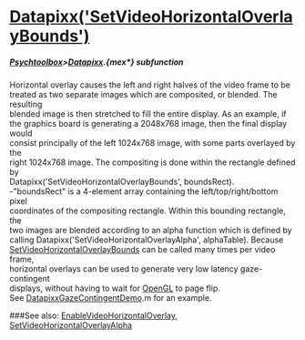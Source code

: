# [Datapixx('SetVideoHorizontalOverlayBounds')](Datapixx-SetVideoHorizontalOverlayBounds) 
##### [Psychtoolbox](Pyschtoolbox)>[Datapixx](Datapixx).{mex*} subfunction


Horizontal overlay causes the left and right halves of the video frame to be  
treated as two separate images which are composited, or blended. The resulting  
blended image is then stretched to fill the entire display. As an example, if  
the graphics board is generating a 2048x768 image, then the final display would  
consist principally of the left 1024x768 image, with some parts overlayed by the  
right 1024x768 image. The compositing is done within the rectangle defined by  
Datapixx('SetVideoHorizontalOverlayBounds', boundsRect).  
-"boundsRect" is a 4-element array containing the left/top/right/bottom pixel  
coordinates of the compositing rectangle. Within this bounding rectangle, the  
two images are blended according to an alpha function which is defined by  
calling Datapixx('SetVideoHorizontalOverlayAlpha', alphaTable). Because  
[SetVideoHorizontalOverlayBounds](SetVideoHorizontalOverlayBounds) can be called many times per video frame,  
horizontal overlays can be used to generate very low latency gaze-contingent  
displays, without having to wait for [OpenGL](OpenGL) to page flip.  
See [DatapixxGazeContingentDemo](DatapixxGazeContingentDemo).m for an example.  
  


###See also:
[EnableVideoHorizontalOverlay](Datapixx-EnableVideoHorizontalOverlay), [SetVideoHorizontalOverlayAlpha](Datapixx-SetVideoHorizontalOverlayAlpha)
